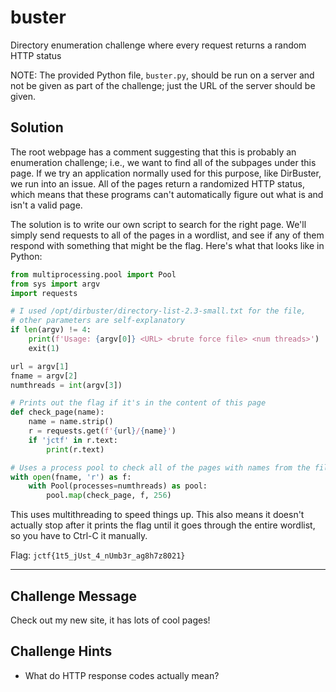 # buster

Directory enumeration challenge where every request returns a random HTTP status

NOTE: The provided Python file, `buster.py`, should be run on a server and not be given as part of the challenge; just the URL of the server should be given.

## Solution

The root webpage has a comment suggesting that this is probably an enumeration challenge;
i.e., we want to find all of the subpages under this page.
If we try an application normally used for this purpose, like DirBuster, we run into an issue.
All of the pages return a randomized HTTP status, which means that these programs can't automatically figure out what is and isn't a valid page.

The solution is to write our own script to search for the right page.
We'll simply send requests to all of the pages in a wordlist, and see if any of them respond with something that might be the flag.
Here's what that looks like in Python:

```py
from multiprocessing.pool import Pool
from sys import argv
import requests

# I used /opt/dirbuster/directory-list-2.3-small.txt for the file,
# other parameters are self-explanatory
if len(argv) != 4:
    print(f'Usage: {argv[0]} <URL> <brute force file> <num threads>')
    exit(1)

url = argv[1]
fname = argv[2]
numthreads = int(argv[3])

# Prints out the flag if it's in the content of this page
def check_page(name):
    name = name.strip()
    r = requests.get(f'{url}/{name}')
    if 'jctf' in r.text:
        print(r.text)

# Uses a process pool to check all of the pages with names from the file
with open(fname, 'r') as f:
    with Pool(processes=numthreads) as pool:
        pool.map(check_page, f, 256)
```

This uses multithreading to speed things up.
This also means it doesn't actually stop after it prints the flag until it goes through the entire wordlist, so you have to Ctrl-C it manually.

Flag: `jctf{1t5_jUst_4_nUmb3r_ag8h7z8021}`

---

## Challenge Message

Check out my new site, it has lots of cool pages!

## Challenge Hints

* What do HTTP response codes actually mean?
